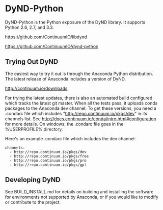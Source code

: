 DyND-Python
===========

DyND-Python is the Python exposure of the DyND library.
It supports Python 2.6, 2.7, and 3.3.

https://github.com/ContinuumIO/libdynd

https://github.com/ContinuumIO/dynd-python

Trying Out DyND
---------------

The easiest way to try it out is through the Anaconda
Python distribution. The latest release of Anaconda includes
a version of DyND.

http://continuum.io/downloads

For trying the latest updates, there is also an automated
build configured which tracks the latest git master. When
all the tests pass, it uploads conda packages to the Anaconda
dev channel. To get these versions, you need a .condarc file
which includes "http://repo.continuum.io/pkgs/dev" in its
channels list.  See http://docs.continuum.io/conda/intro.html#configuration
for more details. On windows, the .condarc file goes in
the %USERPROFILE% directory.

Here's an example .condarc file which includes the dev channel:

```
channels:
  - http://repo.continuum.io/pkgs/dev
  - http://repo.continuum.io/pkgs/free
  - http://repo.continuum.io/pkgs/pro
  - http://repo.continuum.io/pkgs/gpl
```

Developing DyND
---------------

See BUILD_INSTALL.md for details on building and installing
the software for environments not supported by Anaconda, or
if you would like to modify or contribute to the project.
